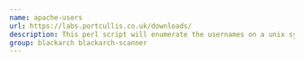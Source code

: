 ```yaml
---
name: apache-users
url: https://labs.portcullis.co.uk/downloads/
description: This perl script will enumerate the usernames on a unix system that use the apache module UserDir.
group: blackarch blackarch-scanner
---
```

